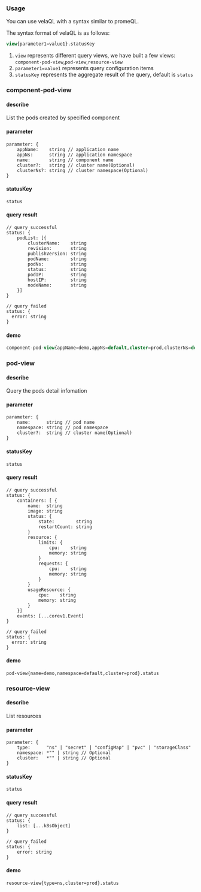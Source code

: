 

### Usage

You can use velaQL with a syntax similar to promeQL.

The syntax format of velaQL is as follows:

```sql
view{parameter1=value1}.statusKey
```

1. `view` represents different query views, we have built a few views: `component-pod-view`,`pod-view`,`resource-view`
2. `parameter1=value1` represents query configuration items
3. `statusKey`  represents the aggregate result of the query, default is `status`

### component-pod-view

#### describe

List the pods created by specified component

#### parameter

```
parameter: {
	appName:    string // application name
	appNs:      string // application namespace
	name:       string // component name
	cluster?:   string // cluster name(Optional)
	clusterNs?: string // cluster namespace(Optional)
}
```

#### statusKey

`status`

#### query result

```
// query successful
status: {
	podList: [{
		clusterName:    string 
		revision:       string
		publishVersion: string
		podName:        string
		podNs:          string
		status:         string
		podIP:          string
		hostIP:         string
		nodeName:       string
	}]
}

// query failed
status: {
  error: string
}
```

#### demo

```sql
component-pod-view{appName=demo,appNs=default,cluster=prod,clusterNs=default,name=web}.status
```

### pod-view

#### describe

Query the pods detail infomation

#### parameter

```
parameter: {
	name:      string // pod name
	namespace: string // pod namespace
	cluster?:  string // cluster name(Optional)
}
```

#### statusKey

`status`

#### query result

```
// query successful
status: {
	containers: [ {
		name:  string
		image: string
		status: {
			state:        string
			restartCount: string
		}
		resource: {
			limits: {
				cpu:    string
				memory: string
			}
			requests: {
				cpu:    string
				memory: string
			}
		}
		usageResource: {
			cpu:    string
			memory: string
		}
	}]
	events: [...corev1.Event]
}

// query failed
status: {
  error: string
}
```

#### demo

```
pod-view{name=demo,namespace=default,cluster=prod}.status
```

### resource-view

#### describe

List resources

#### parameter

```
parameter: {
	type:      "ns" | "secret" | "configMap" | "pvc" | "storageClass"
	namespace: *"" | string // Optional
	cluster:   *"" | string // Optional
}
```

#### statusKey

`status`

#### query result

```
// query successful
status: {
	list: [...k8sObject]
}

// query failed
status: {
	error: string
}
```

#### demo

```
resource-view{type=ns,cluster=prod}.status
```


